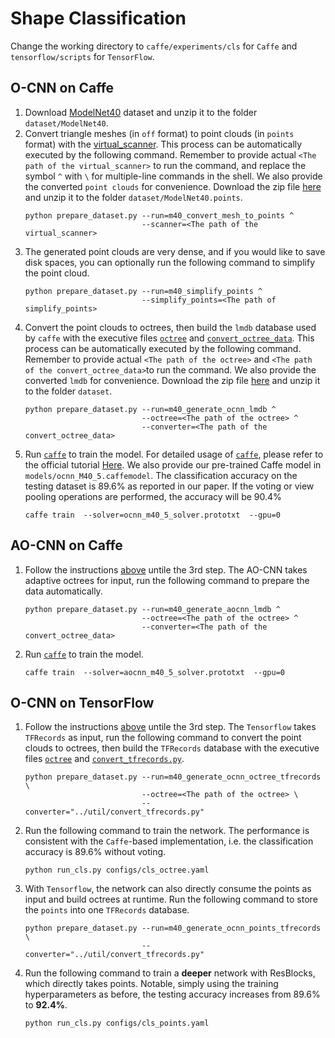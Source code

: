 # Shape Classification

Change the working directory to `caffe/experiments/cls` for `Caffe` and
`tensorflow/scripts` for `TensorFlow`.


## O-CNN on Caffe

1. Download [ModelNet40](http://modelnet.cs.princeton.edu/ModelNet40.zip) dataset
and unzip it to the folder `dataset/ModelNet40`.
2. Convert triangle meshes (in `off` format) to point clouds (in `points` format)
with the [virtual_scanner](https://github.com/wang-ps/O-CNN/tree/master/virtual_scanner).
This process can be automatically executed by the following command.
Remember to provide actual `<The path of the virtual_scanner>` to run the command,
and replace the symbol `^` with `\` for multiple-line commands in the shell.
We also provide the converted `point clouds` for convenience. Download the zip file
[here](https://www.dropbox.com/s/m233s9eza3acj2a/ModelNet40.points.zip?dl=0) and
unzip it to the folder `dataset/ModelNet40.points`.
    ```shell
    python prepare_dataset.py --run=m40_convert_mesh_to_points ^
                              --scanner=<The path of the virtual_scanner>
    ```
3. The generated point clouds are very dense, and if you would like to save disk
spaces, you can optionally run the following command to simplify the point cloud.
    ```shell
    python prepare_dataset.py --run=m40_simplify_points ^
                              --simplify_points=<The path of simplify_points>
    ```
4. Convert the point clouds to octrees, then build the `lmdb` database used by
`caffe` with the executive files [`octree`](Installation.md#Octree) and
[`convert_octree_data`](Installation.md#Caffe).
This process can be automatically executed by the following command.
Remember to provide actual `<The path of the octree>` and
`<The path of the convert_octree_data>`to run the command.
We also provide the converted `lmdb` for convenience. Download the zip file
[here](https://www.dropbox.com/s/t6d7z12ye3rpfit/ModelNet40.octree.lmdb.zip?dl=0)
and unzip it to the folder `dataset`.
    ```shell
    python prepare_dataset.py --run=m40_generate_ocnn_lmdb ^
                              --octree=<The path of the octree> ^
                              --converter=<The path of the convert_octree_data>
    ```
5. Run [`caffe`](Installation.md#Caffe) to train the model.
For detailed usage of [`caffe`](Installation.md#Caffe), please refer to the
official tutorial [Here](http://caffe.berkeleyvision.org/tutorial/interfaces.html).
We also provide our pre-trained Caffe model in `models/ocnn_M40_5.caffemodel`.
The classification accuracy on the testing dataset is 89.6% as reported in our paper.
If the voting or view pooling operations are performed, the accuracy will be 90.4%
    ```shell
    caffe train  --solver=ocnn_m40_5_solver.prototxt  --gpu=0
    ```


## AO-CNN on Caffe

1. Follow the instructions [above](#o-cnn-on-caffe) untile the 3rd step.
The AO-CNN takes adaptive octrees for input, run the following command to prepare
the data automatically.
    ```shell
    python prepare_dataset.py --run=m40_generate_aocnn_lmdb ^
                              --octree=<The path of the octree> ^
                              --converter=<The path of the convert_octree_data>
    ```
2. Run [`caffe`](Installation.md#Caffe) to train the model.
    ```shell
    caffe train  --solver=aocnn_m40_5_solver.prototxt  --gpu=0
    ```


## O-CNN on TensorFlow

1. Follow the instructions [above](#o-cnn-on-caffe) untile the 3rd step.
The `Tensorflow` takes `TFRecords` as input, run the following command to
convert the point clouds to octrees, then build the `TFRecords` database
with the executive files [`octree`](Installation.md#Octree) and
[`convert_tfrecords.py`](../tensorflow/util/convert_tfrecords.py).
    ```shell
    python prepare_dataset.py --run=m40_generate_ocnn_octree_tfrecords \
                              --octree=<The path of the octree> \
                              --converter="../util/convert_tfrecords.py"
    ```

2. Run the following command to train the network. 
The performance is consistent with the `Caffe`-based implementation,  i.e. 
the classification accuracy is 89.6% without voting.
    ```shell
    python run_cls.py configs/cls_octree.yaml
    ```

3. With `Tensorflow`, the network can also directly consume the points
as input and build octrees at runtime.
Run the following command to store the `points` into one `TFRecords` database.
    ```shell
    python prepare_dataset.py --run=m40_generate_ocnn_points_tfrecords \
                              --converter="../util/convert_tfrecords.py"
    ```
4. Run the following command to train a **deeper** network with ResBlocks, 
which directly takes points.
Notable, simply using the training hyperparameters as before, the testing 
accuracy increases from 89.6% to **92.4%**.
    ```shell
    python run_cls.py configs/cls_points.yaml
    ```